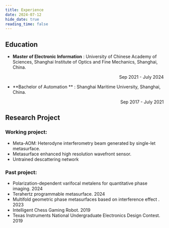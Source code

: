 ```yaml
---
title: Experience
date: 2024-07-12
hide_date: true
reading_time: false
---
```


## Education

+ **Master of Electronic Information** : University of Chinese Academy of Sciences, Shanghai Institute of Optics and Fine Mechanics, Shanghai, China. 

  <p align="right">Sep 2021 - July 2024</p>

+ **Bachelor of Automation ** : Shanghai Maritime University, Shanghai, China.

<p align="right">Sep 2017 - July 2021</p>

## Research Project

### Working project:

+ Meta-AOM: Heterodyne interferometry beam generated by single-let metasurface.
+ Metasurface enhanced high resolution wavefront sensor.
+ Untrained descattering network

### Past project:

+ Polarization-dependent varifocal metalens for quantitative phase imaging.  2024
+ Terahertz programmable metasurface. 2024
+ Multifold geometric phase metasurfaces based on interference effect . 2023
+ Intelligent Chess Gaming Robot. 2019
+ Texas Instruments National Undergraduate Electronics Design Contest. 2019
